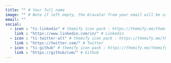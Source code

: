```yaml
---
title: "" # Your full name
image: "" # Note if left empty, the Gravatar from your email will be used
email: ""
social:
  - icon : "ti-linkedin" # themify icon pack : https://themify.me/themify-icons
    link : "https://www.linkedin.com/in/" # Linkedin
  - icon : "ti-twitter-alt" # themify icon pack : https://themify.me/themify-icons
    link : "https://twitter.com/" # Twitter
  - icon : "ti-github" # themify icon pack : https://themify.me/themify-icons
    link : "https://github/com/" # Github
---
```


<!--Write your job title or function below, should be one line-->


<!--Write a brief 1-2 sentence bio/personal description below-->



